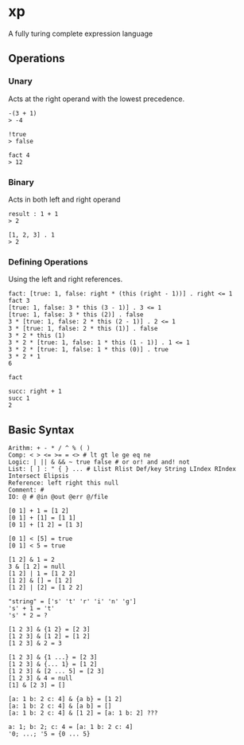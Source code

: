 # xp

A fully turing complete expression language

## Operations

### Unary

Acts at the right operand with the lowest precedence.

```
-(3 + 1)
> -4

!true
> false

fact 4
> 12
```

### Binary

Acts in both left and right operand

```
result : 1 + 1
> 2

[1, 2, 3] . 1
> 2
```

### Defining Operations

Using the left and right references.

```
fact: [true: 1, false: right * (this (right - 1))] . right <= 1
fact 3
[true: 1, false: 3 * this (3 - 1)] . 3 <= 1
[true: 1, false: 3 * this (2)] . false
3 * [true: 1, false: 2 * this (2 - 1)] . 2 <= 1
3 * [true: 1, false: 2 * this (1)] . false
3 * 2 * this (1)
3 * 2 * [true: 1, false: 1 * this (1 - 1)] . 1 <= 1
3 * 2 * [true: 1, false: 1 * this (0)] . true
3 * 2 * 1
6

fact

succ: right + 1
succ 1
2
```

## Basic Syntax

```
Arithm: + - * / ^ % ( ) 
Comp: < > <= >= = <> # lt gt le ge eq ne
Logic: | || & && ~ true false # or or! and and! not
List: [ ] : " { } ... # Llist Rlist Def/key String LIndex RIndex Intersect Elipsis
Reference: left right this null
Comment: # 
IO: @ # @in @out @err @/file

[0 1] + 1 = [1 2]
[0 1] + [1] = [1 1]
[0 1] + [1 2] = [1 3]

[0 1] < [5] = true
[0 1] < 5 = true

[1 2] & 1 = 2
3 & [1 2] = null
[1 2] | 1 = [1 2 2]
[1 2] & [] = [1 2]
[1 2] | [2] = [1 2 2]

"string" = ['s' 't' 'r' 'i' 'n' 'g']
's' + 1 = 't'
's' * 2 = ?

[1 2 3] & {1 2} = [2 3]
[1 2 3] & [1 2] = [1 2]
[1 2 3] & 2 = 3

[1 2 3] & {1 ...} = [2 3]
[1 2 3] & {... 1} = [1 2]
[1 2 3] & [2 ... 5] = [2 3]
[1 2 3] & 4 = null
[1] & [2 3] = []

[a: 1 b: 2 c: 4] & {a b} = [1 2]
[a: 1 b: 2 c: 4] & [a b] = []
[a: 1 b: 2 c: 4] & [1 2] = [a: 1 b: 2] ???

a: 1; b: 2; c: 4 = [a: 1 b: 2 c: 4]
'0; ...; '5 = {0 ... 5}
```
